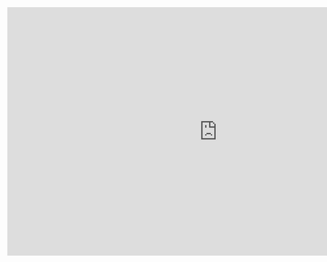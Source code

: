 
<div style="width:960px;height:569px">
<iframe src="https://www.youtube.com/embed/Kf8e2Lc2fj8?&autoplay=1" frameborder="0" frameborder="0" width="960" height="569" allowfullscreen="true" mozallowfullscreen="true" webkitallowfullscreen="true"></iframe>
</div>
